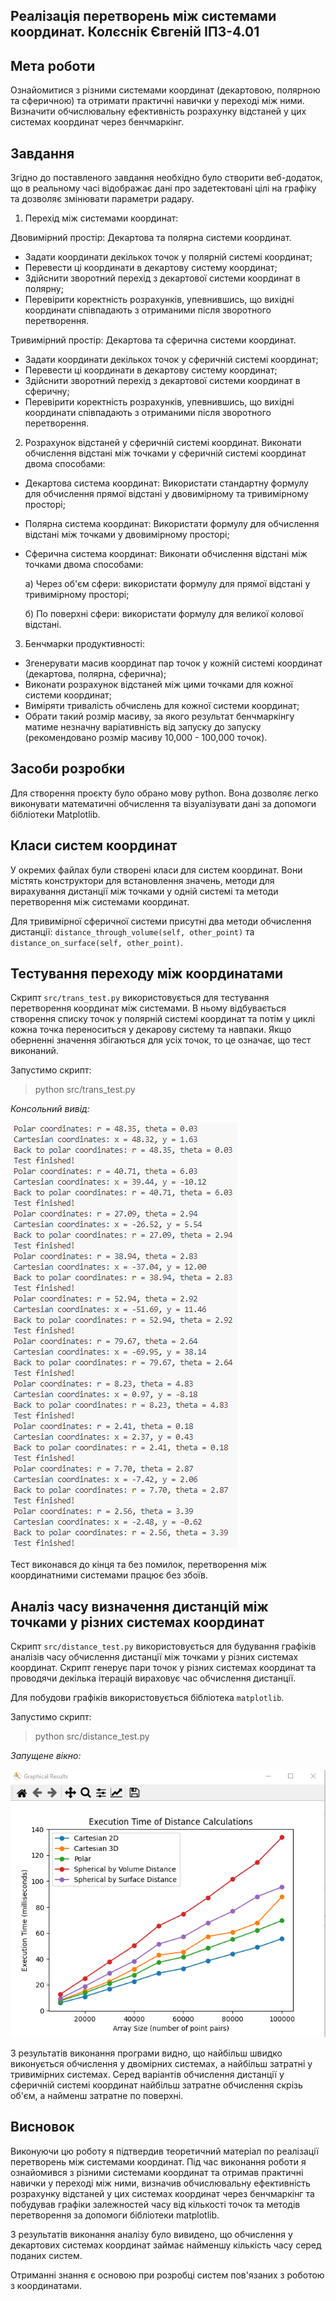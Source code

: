 ## Реалізація перетворень між системами координат. Колєснік Євгеній ІПЗ-4.01

## Мета роботи

Ознайомитися з різними системами координат (декартовою, полярною та сферичною) та отримати практичні навички у переході між ними. Визначити обчислювальну ефективність розрахунку відстаней у цих системах координат через бенчмаркінг.

## Завдання

Згідно до поставленого завдання необхідно було створити веб-додаток, що в реальному часі відображає дані про задетектовані цілі на графіку та дозволяє змінювати параметри радару.

1. Перехід між системами координат:

Двовимірний простір: Декартова та полярна системи координат.
- Задати координати декількох точок у полярній системі координат;
- Перевести ці координати в декартову систему координат;
- Здійснити зворотний перехід з декартової системи координат в полярну;
- Перевірити коректність розрахунків, упевнившись, що вихідні координати співпадають з отриманими після зворотного перетворення.

Тривимірний простір: Декартова та сферична системи координат.
- Задати координати декількох точок у сферичній системі координат;
- Перевести ці координати в декартову систему координат;
- Здійснити зворотний перехід з декартової системи координат в сферичну;
- Перевірити коректність розрахунків, упевнившись, що вихідні координати співпадають з отриманими після зворотного перетворення.

2. Розрахунок відстаней у сферичній системі координат. Виконати обчислення відстані між точками у сферичній системі координат двома способами:
- Декартова система координат: Використати стандартну формулу для обчислення прямої відстані у двовимірному та тривимірному просторі;
- Полярна система координат: Використати формулу для обчислення відстані між точками у двовимірному просторі;
- Сферична система координат: Виконати обчислення відстані між точками двома способами:

  a) Через об'єм сфери: використати формулу для прямої відстані у тривимірному просторі;

  б) По поверхні сфери: використати формулу для великої колової відстані.

3. Бенчмарки продуктивності:
- Згенерувати масив координат пар точок у кожній системі координат (декартова, полярна, сферична);
- Виконати розрахунок відстаней між цими точками для кожної системи координат;
- Виміряти тривалість обчислень для кожної системи координат;
- Обрати такий розмір масиву, за якого результат бенчмаркінгу матиме незначну варіативність від запуску до запуску (рекомендовано розмір масиву 10,000 - 100,000 точок).

## Засоби розробки

Для створення проєкту було обрано мову python. Вона дозволяє легко виконувати математичні обчислення та візуалізувати дані за допомоги бібліотеки Matplotlib.

## Класи систем координат

У окремих файлах були створені класи для систем координат. Вони містять конструктори для встановлення значень, методи для вирахування дистанції між точками у одній системі та методи перетворення між системами координат.

Для тривимірної сферичної системи присутні два методи обчислення дистанції: `distance_through_volume(self, other_point)` та `distance_on_surface(self, other_point)`.

## Тестування переходу між координатами

Скрипт `src/trans_test.py` використовується для тестування перетворення координат між системами. В ньому відбувається створення списку точок у полярній системі координат та потім у циклі кожна точка переноситься у декарову систему та навпаки. Якщо оберненні значення збігаються для усіх точок, то це означає, що тест виконаний.

Запустимо скрипт: 

> python src/trans_test.py

*Консольний вивід:*

![Перетворення координат](screenshots/translate_test.png)

Тест виконався до кінця та без помилок, перетворення між координатними системами працює без збоїв.

## Аналіз часу визначення дистанцій між точками у різних системах координат

Скрипт `src/distance_test.py` використовується для будування графіків аналізів часу обчислення дистанції між точками у різних системах координат. Скрипт генерує пари точок у різних системах координат та проводячи декілька ітерацій вираховує час обчислення дистанції.

Для побудови графіків використовується бібліотека `matplotlib`.

Запустимо скрипт: 

> python src/distance_test.py

*Запущене вікно:*

![Аналіз обчислення дистанцій у різних системах координат](screenshots/distance_test_grahic.png)

З результатів виконання програми видно, що найбільш швидко виконується обчислення у двомірних системах, а найбільш затратні у тривимірних системах. Серед варіантів обчислення дистанції у сферичній системі координат найбільш затратне обчислення скрізь об'єм, а найменш затратне по поверхні.

## Висновок

Виконуючи цю роботу я підтвердив теоретичний матеріал по реалізації перетворень між системами координат. Під час виконання роботи я ознайомився з різними системами координат та отримав практичні навички у переході між ними, визначив обчислювальну ефективність розрахунку відстаней у цих системах координат через бенчмаркінг та побудував графіки залежностей часу від кількості точок та методів перетворення за допомоги бібліотеки matplotlib.

З результатів виконання аналізу було вивидено, що обчислення у декартових системах координат займає найменшу кількість часу серед поданих систем.

Отриманні знання є основою при розробці  систем пов'язаних з роботою з координатами.